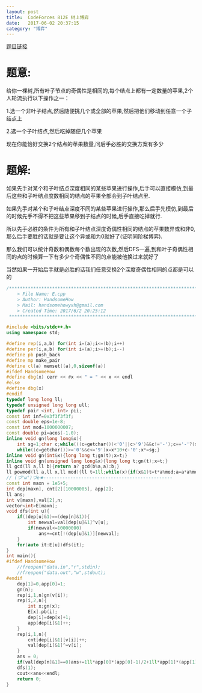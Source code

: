 ```yaml
---
layout: post
title:  CodeForces 812E 树上博弈 
date:   2017-06-02 20:37:15
category: "博弈"
---
```


<script type="text/javascript"
   src="http://cdn.mathjax.org/mathjax/latest/MathJax.js?config=TeX-AMS-MML_HTMLorMML"></script>
   
[题目链接](http://codeforces.com/problemset/problem/812/E)

# 题意:

给你一棵树,所有叶子节点的奇偶性是相同的,每个结点上都有一定数量的苹果,2个人轮流执行以下操作之一：

1.选一个非叶子结点,然后随便挑几个或全部的苹果,然后把他们移动到任意一个子结点上

2.选一个子叶结点,然后吃掉随便几个苹果

现在你能恰好交换2个结点的苹果数量,问后手必胜的交换方案有多少

# 题解:

如果先手对某个和子叶结点深度相同的某些苹果进行操作,后手可以直接模仿,到最后这些和子叶结点度数相同的结点的苹果全部会到子叶结点里.

如果先手对某个和子叶结点深度不同的某些苹果进行操作,那么后手先模仿,到最后的时候先手不得不把这些苹果移到子结点的时候,后手直接吃掉就行.

所以先手必胜的条件为所有和子叶结点深度奇偶性相同的结点的苹果数异或和非0,那么后手要胜的话就是要让这个异或和为0就好了(证明同阶梯博弈).

那么我们可以统计奇数和偶数每个数出现的次数,然后DFS一遍,到和叶子奇偶性相同的点的时候算一下有多少个奇偶性不同的点能被他换过来就好了

当然如果一开始后手就是必胜的话我们任意交换2个深度奇偶性相同的点都是可以的

```c++
/*************************************************************************
    > File Name: E.cpp
    > Author: HandsomeHow
    > Mail: handsomehowyxh@gmail.com 
    > Created Time: 2017/6/2 20:25:12
 ************************************************************************/

#include <bits/stdc++.h>
using namespace std;

#define rep(i,a,b) for(int i=(a);i<=(b);i++)
#define per(i,a,b) for(int i=(a);i>=(b);i--)
#define pb push_back
#define mp make_pair
#define cl(a) memset((a),0,sizeof(a))
#ifdef HandsomeHow
#define dbg(x) cerr << #x << " = " << x << endl
#else
#define dbg(x)
#endif
typedef long long ll;
typedef unsigned long long ull;
typedef pair <int, int> pii;
const int inf=0x3f3f3f3f;
const double eps=1e-8;
const int mod=1000000007;
const double pi=acos(-1.0);
inline void gn(long long&x){
    int sg=1;char c;while(((c=getchar())<'0'||c>'9')&&c!='-');c=='-'?(sg=-1,x=0):(x=c-'0');
    while((c=getchar())>='0'&&c<='9')x=x*10+c-'0';x*=sg;}
inline void gn(int&x){long long t;gn(t);x=t;}
inline void gn(unsigned long long&x){long long t;gn(t);x=t;}
ll gcd(ll a,ll b){return a? gcd(b%a,a):b;}
ll powmod(ll a,ll x,ll mod){ll t=1ll;while(x){if(x&1)t=t*a%mod;a=a*a%mod;x>>=1;}return t;}
// (づ°ω°)づe★------------------------------------------------
const int maxn = 1e5+5;
int dep[maxn], cnt[2][10000005], app[2];
ll ans;
int v[maxn],val[2],n;
vector<int>E[maxn];
void dfs(int u){
    if((dep[u]&1)==(dep[n]&1)){
        int newval=val[dep[u]&1]^v[u];
        if(newval<=10000000)
            ans+=cnt[!(dep[u]&1)][newval];
    }
    for(auto it:E[u])dfs(it);
}
int main(){
#ifdef HandsomeHow
    //freopen("data.in","r",stdin);
    //freopen("data.out","w",stdout);
#endif
    dep[1]=0,app[0]=1;
    gn(n);
    rep(i,1,n)gn(v[i]);
    rep(i,2,n){
        int x;gn(x);
        E[x].pb(i);
        dep[i]=dep[x]+1;
        app[dep[i]&1]++;
    }
    rep(i,1,n){
        cnt[dep[i]&1][v[i]]++;
        val[dep[i]&1]^=v[i];
    }
    ans = 0;
    if(val[dep[n]&1]==0)ans+=1ll*app[0]*(app[0]-1)/2+1ll*app[1]*(app[1]-1)/2;
    dfs(1);
    cout<<ans<<endl;
    return 0;
}

```
